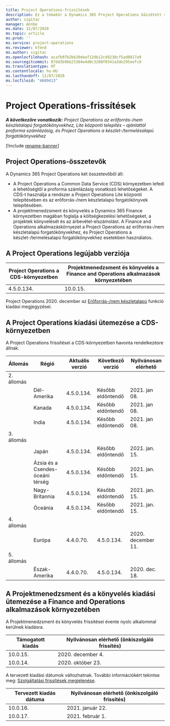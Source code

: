 ```yaml
---
title: Project Operations-frissítések
description: Ez a témakör a Dynamics 365 Project Operations közzétett verzióival kapcsolatban tartalmaz tájékoztatást.
author: sigitac
manager: Annbe
ms.date: 12/07/2020
ms.topic: article
ms.prod: ''
ms.service: project-operations
ms.reviewer: kfend
ms.author: sigitac
ms.openlocfilehash: acafb97b2bb20deaf12db12cd9238cf5ad0817a9
ms.sourcegitcommit: 87dd3b9bb23384e4d0c3208f0341a3de295eefc8
ms.translationtype: HT
ms.contentlocale: hu-HU
ms.lasthandoff: 12/07/2020
ms.locfileid: "4689413"
---
```

# <a name="project-operations-updates"></a>Project Operations-frissítések

_**A következőre vonatkozik:** Project Operations az erőforrás-/nem készletalapú forgatókönyvekhez, Lite központi telepítés – ajánlattól proforma számlázásig, és Project Operations a készlet-/termelésalapú forgatókönyvekhez_

[!include [rename-banner](~/includes/cc-data-platform-banner.md)]

## <a name="project-operations-components"></a>Project Operations-összetevők

A Dynamics 365 Project Operations két összetevőből áll:

- A Project Operations a Common Data Service (CDS) környezetben lefedi a lehetőségtől a proforma számlázásig vonatkozó lehetőségeket. A CDS-t használja a rendszer a Project Operations Lite központi telepítésében és az erőforrás-/nem készletalapú forgatókönyvek telepítésében.
- A projektmenedzsment és könyvelés a Dynamics 365 Finance környezetben magában foglalja a költségkezelési lehetőségeket, a projektek könyvelését és az árbevétel-elszámolást. A Finance and Operations alkalmazáskörnyezet a Project Operations az erőforrás-/nem készletalapú forgatókönyvekhez, és Project Operations a készlet-/termelésalapú forgatókönyvekhez esetekben használatos.

## <a name="project-operations-latest-version"></a>A Project Operations legújabb verziója

| Project Operations a CDS-környezetben | Projektmenedzsment és könyvelés a Finance and Operations alkalmazások környezetében |
| --- | --- |
| 4.5.0.134. | 10.0.15. |

Project Operations 2020. december az [Erőforrás-/nem készletalapú](whats-new-dec-2020-resource-based.md) funkció kiadási megjegyzései.

## <a name="release-schedule-for-project-operations-on-cds-environment"></a>A Project Operations kiadási ütemezése a CDS-környezetben

A Project Operations frissítései a CDS-környezetben havonta rendelkezésre állnak. 

| Állomás   | Régió        | Aktuális verzió | Következő verzió | Nyilvánosan elérhető |
|-----------|---------------|-----------------|--------------|---------------------|
| 2. állomás |   &nbsp;      |    &nbsp;       | &nbsp;       |      &nbsp;         |
|   &nbsp;  | Dél-Amerika |  4.5.0.134.       | Később eldöntendő     | 2021. jan 08.           |
|    &nbsp; | Kanada        |  4.5.0.134.       | Később eldöntendő     | 2021. jan 08.          |
|   &nbsp;  | India         |  4.5.0.134.       | Később eldöntendő     | 2021. jan 08.           |
| 3. állomás  |      &nbsp;   |     &nbsp;      |     &nbsp;   |      &nbsp;         |
|   &nbsp;  | Japán         |  4.5.0.134.       | Később eldöntendő     | 2021. jan. 15.           |
|   &nbsp;  | Ázsia és a Csendes-óceáni térség  |  4.5.0.134.       | Később eldöntendő     | 2021. jan. 15.           |
|   &nbsp;  | Nagy-Britannia |  4.5.0.134.       | Később eldöntendő     | 2021. jan. 15.           |
|   &nbsp;  | Óceánia       |  4.5.0.134.       | Később eldöntendő     | 2021. jan. 15.           |
| 4. állomás |     &nbsp;    |     &nbsp;      |     &nbsp;   |      &nbsp;         |
|   &nbsp;  | Európa        |  4.4.0.70.       | 4.5.0.134.     | 2020. december 11.           |
| 5. állomás |     &nbsp;    |     &nbsp;      |     &nbsp;   |      &nbsp;         |
|   &nbsp;  | Észak-Amerika |  4.4.0.70.       | 4.5.0.134.     | 2020. dec. 18.           |

## <a name="release-schedule-for-project-management-and-accounting-in-the-finance-and-operations-apps-environment"></a>A Projektmenedzsment és a könyvelés kiadási ütemezése a Finance and Operations alkalmazások környezetében

A Projektmenedzsment és könyvelés frissítései évente nyolc alkalommal kerülnek kiadásra.

| Támogatott kiadás | Nyilvánosan elérhető (önkiszolgáló frissítés) |
| --- | --- |
| 10.0.15. | 2020. december 4. |
| 10.0.14. | 2020. október 23. |

A tervezett kiadási dátumok változhatnak. További információkért tekintse meg: [Szolgáltatási frissítések megjelenése](https://docs.microsoft.com/dynamics365/fin-ops-core/fin-ops/get-started/public-preview-releases?toc=/dynamics365/finance/toc.json).

| Tervezett kiadás dátuma | Nyilvánosan elérhető (önkiszolgáló frissítés) |
| --- | --- |
| 10.0.16. | 2021. január 22. |
| 10.0.17. | 2021. február 1. |

